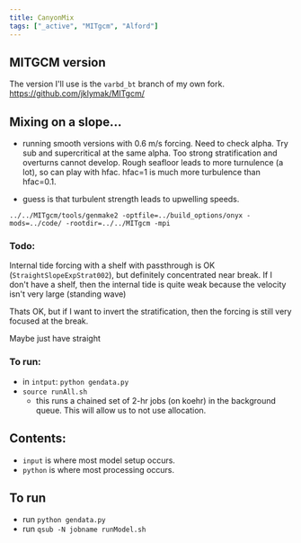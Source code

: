 ```yaml
---
title: CanyonMix
tags: ["_active", "MITgcm", "Alford"]
---
```





##  MITGCM version

The version I'll use is the `varbd_bt` branch of my own fork.  https://github.com/jklymak/MITgcm/

## Mixing on a slope...



- running smooth versions with 0.6 m/s forcing.  Need to check alpha.  Try sub and supercritical at the same alpha.  Too strong stratification and overturns cannot develop.  Rough seafloor leads to more turnulence (a lot), so can play with hfac.  hfac=1 is much more turbulence than hfac=0.1.

- guess is that turbulent strength leads to upwelling speeds.


`../../MITgcm/tools/genmake2 -optfile=../build_options/onyx -mods=../code/ -rootdir=../../MITgcm -mpi`



### Todo:

Internal tide forcing with a shelf with passthrough is OK (`StraightSlopeExpStrat002`), but definitely concentrated near break.   If I don't have a shelf, then the internal tide is quite weak because the velocity isn't very large (standing wave)

Thats OK, but if I want to invert the stratification, then the forcing is still very focused at the break.

Maybe just have straight

### To run:

- in `intput`: `python gendata.py`
- `source runAll.sh`
  - this runs a chained set of 2-hr jobs (on koehr) in the background queue.  This will allow us to not use allocation.

## Contents:

  - `input` is where most model setup occurs.
  - `python` is where most processing occurs.


## To run

  - run `python gendata.py`
  - run `qsub -N jobname runModel.sh`
